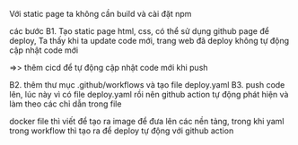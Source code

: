 Với static page ta không cần build và cài đặt npm

các bước
B1. Tạo static page html, css, có thể sử dụng github page để deploy,
   Ta thấy khi ta update code mới, trang web đã deploy không tự động cập nhật code mới 

=>> thêm cicd để tự động cập nhật code mới khi push

B2. thêm thư mục .github/workflows và tạo file deploy.yaml
B3. push code lên, lúc này vì có file deploy.yaml rồi nên github action tự động phát hiện và làm theo các chỉ dẫn trong file

docker file thì viết để tạo ra image để đưa lên các nền tảng, trong khi yaml  trong workflow thì tạo ra để deploy tự động với github action